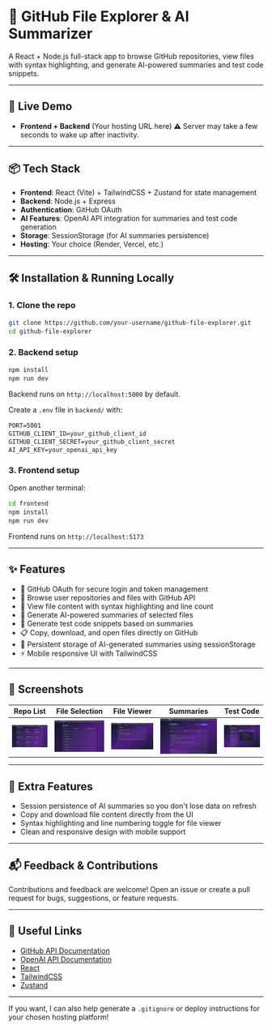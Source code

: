 # 📂 GitHub File Explorer & AI Summarizer

A React + Node.js full-stack app to browse GitHub repositories, view files with syntax highlighting, and generate AI-powered summaries and test code snippets.

---

## 🚀 Live Demo

* **Frontend + Backend** (Your hosting URL here)
  ⚠️ Server may take a few seconds to wake up after inactivity.

---

## 📦 Tech Stack

* **Frontend**: React (Vite) + TailwindCSS + Zustand for state management
* **Backend**: Node.js + Express
* **Authentication**: GitHub OAuth
* **AI Features**: OpenAI API integration for summaries and test code generation
* **Storage**: SessionStorage (for AI summaries persistence)
* **Hosting**: Your choice (Render, Vercel, etc.)

---

## 🛠️ Installation & Running Locally

### 1. Clone the repo

```bash
git clone https://github.com/your-username/github-file-explorer.git
cd github-file-explorer
```

### 2. Backend setup

```bash
npm install
npm run dev
```

Backend runs on `http://localhost:5000` by default.

Create a `.env` file in `backend/` with:

```
PORT=5001
GITHUB_CLIENT_ID=your_github_client_id
GITHUB_CLIENT_SECRET=your_github_client_secret
AI_API_KEY=your_openai_api_key
```

### 3. Frontend setup

Open another terminal:

```bash
cd frontend
npm install
npm run dev
```

Frontend runs on `http://localhost:5173`

---

## ✨ Features

* 🔐 GitHub OAuth for secure login and token management
* 📂 Browse user repositories and files with GitHub API
* 📄 View file content with syntax highlighting and line count
* 🧠 Generate AI-powered summaries of selected files
* 🧪 Generate test code snippets based on summaries
* 📋 Copy, download, and open files directly on GitHub
* 💾 Persistent storage of AI-generated summaries using sessionStorage
* ⚡ Mobile responsive UI with TailwindCSS

---


## 📸 Screenshots

| Repo List                               | File Selection                              | File Viewer                             | Summaries                                 | Test Code                               |
| --------------------------------------- | ------------------------------------------- | --------------------------------------- | ----------------------------------------- | --------------------------------------- |
| ![RepoList](./screenshots/repolist.png) | ![FileSelect](./screenshots/fileselect.png) | ![FileView](./screenshots/fileview.png) | ![Summaries](./screenshots/summaries.png) | ![TestCode](./screenshots/testcode.png) |


---

## 🌟 Extra Features

* Session persistence of AI summaries so you don't lose data on refresh
* Copy and download file content directly from the UI
* Syntax highlighting and line numbering toggle for file viewer
* Clean and responsive design with mobile support

---

## 📬 Feedback & Contributions

Contributions and feedback are welcome! Open an issue or create a pull request for bugs, suggestions, or feature requests.

---

## 🔗 Useful Links

* [GitHub API Documentation](https://docs.github.com/en/rest)
* [OpenAI API Documentation](https://platform.openai.com/docs)
* [React](https://reactjs.org/)
* [TailwindCSS](https://tailwindcss.com/)
* [Zustand](https://zustand-demo.pmnd.rs/)

---

If you want, I can also help generate a `.gitignore` or deploy instructions for your chosen hosting platform!
